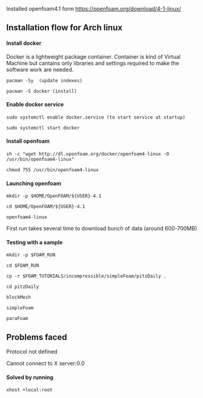  Installed openfoam4.1 form https://openfoam.org/download/4-1-linux/
 
 ## Installation flow for Arch linux ##
 
 #### Install docker ####
 Docker is a lightweight package container. Container is kind of Virtual Machine but cantains only libraries and settings required to make the software work are needed. 
 
 ```
 pacman -Sy  (update indexes)
 
 pacman -S docker (install)
 ```
 
 #### Enable docker service ####
 ```
 sudo systemctl enable docker.service (to start service at startup)
 
 sudo systemctl start docker
 ```
 
 #### Install openfoam ####
 ```
 sh -c "wget http://dl.openfoam.org/docker/openfoam4-linux -O /usr/bin/openfoam4-linux"
 
 chmod 755 /usr/bin/openfoam4-linux
 ```
 
 #### Launching openfoam ####
 ```
 mkdir -p $HOME/OpenFOAM/${USER}-4.1
 
 cd $HOME/OpenFOAM/${USER}-4.1
 
 openfoam4-linux
 ```
 
 First run takes several time to download bunch of data (around 600-700MB)
 
 #### Testing with a sample ####
 ```
 mkdir -p $FOAM_RUN
 
 cd $FOAM_RUN
 
 cp -r $FOAM_TUTORIALS/incompressible/simpleFoam/pitzDaily .
 
 cd pitzDaily
 
 blockMesh
 
 simpleFoam
 
 paraFoam
 ```
 
 ## Problems faced ##
 Protocol not defined
 
 Cannot connect to X server:0.0
 
 #### Solved by running ####
 ```
xhost +local:root
``` 

